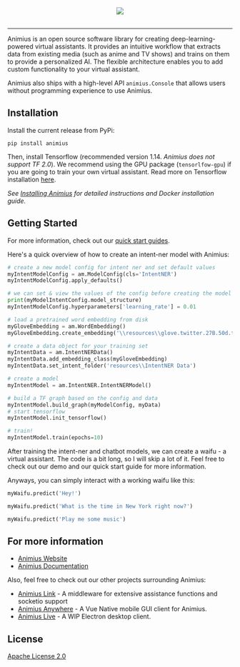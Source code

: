<div align="center">
  <img src="https://user-images.githubusercontent.com/10915258/54398575-da5b9b80-4677-11e9-8b12-dfa06e62819d.png"><br><br>
</div>

-----------------

Animius is an open source software library for creating deep-learning-powered virtual assistants.
It provides an intuitive workflow that extracts data from existing media (such as anime
and TV shows) and trains on them to provide a personalized AI. The flexible architecture enables you
to add custom functionality to your virtual assistant.

Animius also ships with a high-level API `animius.Console` that allows users without programming 
experience to use Animius.

## Installation

Install the current release from PyPi:
```
pip install animius
```

Then, install Tensorflow (recommended version 1.14. *Animius does not support TF 2.0*). We recommend using the GPU package (`tensorlfow-gpu`)
if you are going to train your own virtual assistant. Read more on Tensorflow installation [here](https://www.tensorflow.org/install).

*See [Installing Animius](https://www.animius.org/install) for detailed instructions and Docker installation guide.*

## Getting Started

For more information, check out our [quick start guides](https://gundammc.github.io/animius/quick%20start/overview/).

Here's a quick overview of how to create an intent-ner model with Animius:

```python
# create a new model config for intent ner and set default values
myIntentModelConfig = am.ModelConfig(cls='IntentNER')
myIntentModelConfig.apply_defaults()

# we can set & view the values of the config before creating the model 
print(myModelIntentConfig.model_structure)
myIntentModelConfig.hyperparameters['learning_rate'] = 0.01

# load a pretrained word embedding from disk
myGloveEmbedding = am.WordEmbedding()
myGloveEmbedding.create_embedding('\\resources\\glove.twitter.27B.50d.txt', vocab_size=40000)

# create a data object for your training set
myIntentData = am.IntentNERData()
myIntentData.add_embedding_class(myGloveEmbedding)
myIntentData.set_intent_folder('resources\\IntentNER Data')

# create a model
myIntentModel = am.IntentNER.IntentNERModel()

# build a TF graph based on the config and data
myIntentModel.build_graph(myModelConfig, myData)
# start tensorflow
myIntentModel.init_tensorflow()

# train!
myIntentModel.train(epochs=10)
```

After training the intent-ner and chatbot models, we can create a waifu - a virtual assistant. The code is a bit long, so I will skip a lot of it. Feel free to check out our demo and our quick start guide for more information.

Anyways, you can simply interact with a working waifu like this:

```python
myWaifu.predict('Hey!')

myWaifu.predict('What is the time in New York right now?')

myWaifu.predict('Play me some music')
```

## For more information
- [Animius Website](https://animius.org/)
- [Animius Documentation](https://gundammc.github.io/animius/)

Also, feel free to check out our other projects surrounding Animius:
- [Animius Link](https://github.com/gundamMC/animius-link) - A middleware for extensive assistance functions and socketio support
- [Animius Anywhere](https://github.com/gundamMC/animius-anywhere) - A Vue Native mobile GUI client for Animius.
- [Animius Live](https://github.com/gundamMC/animius-live) - A WIP Electron desktop client. 

## License
[Apache License 2.0](LICENSE)
